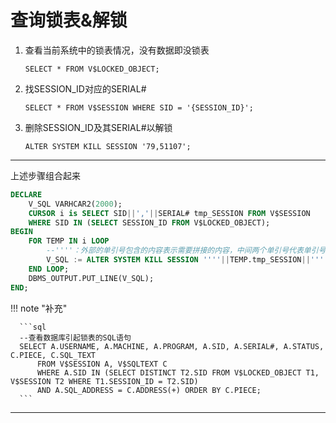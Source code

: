 # 查询锁表&解锁

1. 查看当前系统中的锁表情况，没有数据即没锁表

    `SELECT * FROM V$LOCKED_OBJECT;`
    
2. 找SESSION_ID对应的SERIAL#

    `SELECT * FROM V$SESSION WHERE SID = '{SESSION_ID}';`

3. 删除SESSION_ID及其SERIAL#以解锁

    `ALTER SYSTEM KILL SESSION '79,51107';`

---
上述步骤组合起来
```sql
DECLARE
	V_SQL VARHCAR2(2000);
	CURSOR i is SELECT SID||','||SERIAL# tmp_SESSION FROM V$SESSION 
	WHERE SID IN (SELECT SESSION_ID FROM V$LOCKED_OBJECT);
BEGIN
	FOR TEMP IN i LOOP
		--''''：外部的单引号包含的内容表示需要拼接的内容，中间两个单引号代表单引号转义字符
		V_SQL := ALTER SYSTEM KILL SESSION ''''||TEMP.tmp_SESSION||'''' ; EXECUTE IMMEDIATE V_SQL;
	END LOOP;
	DBMS_OUTPUT.PUT_LINE(V_SQL);
END;
```

!!! note "补充"

      ```sql
      --查看数据库引起锁表的SQL语句 
      SELECT A.USERNAME, A.MACHINE, A.PROGRAM, A.SID, A.SERIAL#, A.STATUS, C.PIECE, C.SQL_TEXT 
          FROM V$SESSION A, V$SQLTEXT C
          WHERE A.SID IN (SELECT DISTINCT T2.SID FROM V$LOCKED_OBJECT T1, V$SESSION T2 WHERE T1.SESSION_ID = T2.SID)
          AND A.SQL_ADDRESS = C.ADDRESS(+) ORDER BY C.PIECE;
      ```

---
